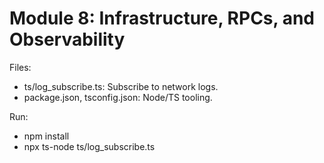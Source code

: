 # Module 8: Infrastructure, RPCs, and Observability

Files:
- ts/log_subscribe.ts: Subscribe to network logs.
- package.json, tsconfig.json: Node/TS tooling.

Run:
- npm install
- npx ts-node ts/log_subscribe.ts